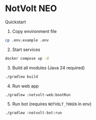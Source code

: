 # NotVolt NEO

Quickstart

1. Copy environment file

```bash
cp .env.example .env
```

2. Start services

```bash
docker compose up -d
```

3. Build all modules (Java 24 required)

```bash
./gradlew build
```

4. Run web app

```bash
./gradlew :notvolt-web:bootRun
```

5. Run bot (requires `NOTVOLT_TOKEN` in env)

```bash
./gradlew :notvolt-bot:run
```